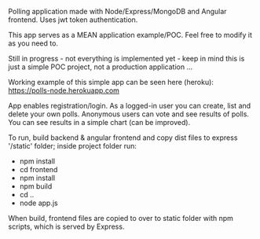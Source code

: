 Polling application made with Node/Express/MongoDB and Angular frontend. Uses jwt token authentication.

This app serves as a MEAN application example/POC. Feel free to modify it as you need to.

Still in progress - not everything is implemented yet - keep in mind this is just a simple POC project, not a production application ...

Working example of this simple app can be seen here (heroku): https://polls-node.herokuapp.com 

App enables registration/login. As a logged-in user you can create, list and delete your own polls. Anonymous users can vote and see results of polls. You can see results in a simple chart (can be improved).

To run, build backend & angular frontend and copy dist files to express '/static' folder; inside project folder run:

- npm install
- cd frontend
- npm install
- npm build
- cd ..
- node app.js

When build, frontend files are copied to over to static folder with npm scripts, which is served by Express.
